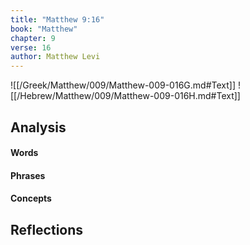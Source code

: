```yaml
---
title: "Matthew 9:16"
book: "Matthew"
chapter: 9
verse: 16
author: Matthew Levi
---
```

![[/Greek/Matthew/009/Matthew-009-016G.md#Text]]
![[/Hebrew/Matthew/009/Matthew-009-016H.md#Text]]

## Analysis

#### Words

#### Phrases

#### Concepts

## Reflections
